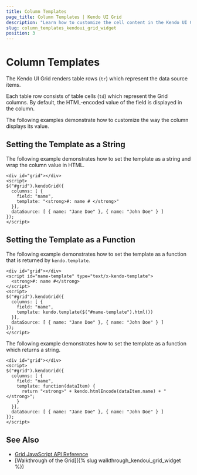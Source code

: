 ```yaml
---
title: Column Templates
page_title: Column Templates | Kendo UI Grid
description: "Learn how to customize the cell content in the Kendo UI Grid for jQuery."
slug: column_templates_kendoui_grid_widget
position: 3
---
```


# Column Templates

The Kendo UI Grid renders table rows (`tr`) which represent the data source items.

Each table row consists of table cells (`td`) which represent the Grid columns. By default, the HTML-encoded value of the field is displayed in the column.

The following examples demonstrate how to customize the way the column displays its value.

## Setting the Template as a String

The following example demonstrates how to set the template as a string and wrap the column value in HTML.

    <div id="grid"></div>
    <script>
    $("#grid").kendoGrid({
      columns: [ {
        field: "name",
        template: "<strong>#: name # </strong>"
      }],
      dataSource: [ { name: "Jane Doe" }, { name: "John Doe" } ]
    });
    </script>

## Setting the Template as a Function

The following example demonstrates how to set the template as a function that is returned by `kendo.template`.

    <div id="grid"></div>
    <script id="name-template" type="text/x-kendo-template">
      <strong>#: name #</strong>
    </script>
    <script>
    $("#grid").kendoGrid({
      columns: [ {
        field: "name",
        template: kendo.template($("#name-template").html())
      }],
      dataSource: [ { name: "Jane Doe" }, { name: "John Doe" } ]
    });
    </script>

The following example demonstrates how to set the template as a function which returns a string.  

    <div id="grid"></div>
    <script>
    $("#grid").kendoGrid({
      columns: [ {
        field: "name",
        template: function(dataItem) {
          return "<strong>" + kendo.htmlEncode(dataItem.name) + "</strong>";
        }
      }],
      dataSource: [ { name: "Jane Doe" }, { name: "John Doe" } ]
    });
    </script>

## See Also

* [Grid JavaScript API Reference](/api/javascript/ui/grid)
* [Walkthrough of the Grid]({% slug walkthrough_kendoui_grid_widget %})
